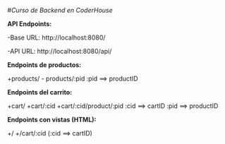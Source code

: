 #*Curso de Backend en CoderHouse*

**API Endpoints:**

-Base URL: http://localhost:8080/

-API URL: http://localhost:8080/api/

**Endpoints de productos:**

+products/ - products/:pid 
:pid ==> productID

**Endpoints del carrito:**

+cart/
+cart/:cid
+cart/:cid/product/:pid
:cid ==> cartID :pid ==> productID

**Endpoints con vistas (HTML):**

+/
+/cart/:cid (:cid ==> cartID)
